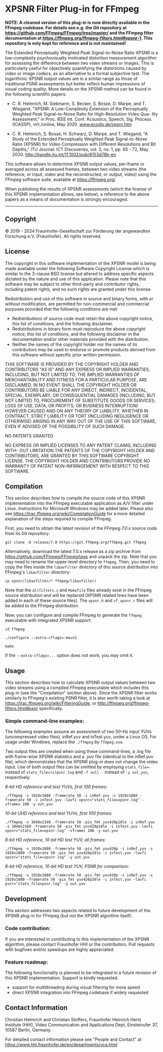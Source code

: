 XPSNR Filter Plug-in for FFmpeg
===============================

**NOTE: A cleaned version of this plug-in is now directly available
in the FFmpeg codebase.  For details see e.g. the Git repository at
https://github.com/FFmpeg/FFmpeg/tree/master/ and the FFmpeg filter
documentation at https://ffmpeg.org/ffmpeg-filters.html#xpsnr-1.
This repository is only kept for reference and is not maintained!**

The Extended Perceptually Weighted Peak Signal-to-Noise Ratio XPSNR
is a low-complexity psychovisually motivated distortion measurement
algorithm for assessing the difference between two video streams or
images. This is particularly useful for objectively quantifying the
distortions caused by video or image codecs, as an alternative to a
formal subjective test.  The logarithmic XPSNR output values are in
a similar range as those of traditional PSNR assessments but better
reflect human impressions of visual coding quality. More details on
the XPSNR method can be found in the following scientific papers:

*   C. R. Helmrich, M. Siekmann, S. Becker, S. Bosse, D. Marpe, and
 T. Wiegand, "XPSNR: A Low-Complexity Extension of the Perceptually
 Weighted Peak Signal-to-Noise Ratio for High-Resolution Video Qua-
 lity Assessment," in Proc. IEEE Int. Conf. Acoustics, Speech, Sig.
 Process. (ICASSP), virt./online, May 2020. www.ecodis.de/xpsnr.htm

*   C. R. Helmrich, S. Bosse, H. Schwarz, D. Marpe, and T. Wiegand,
"A Study of the Extended Perceptually Weighted Peak Signal-to-Noise
 Ratio (XPSNR) for Video Compression with Different Resolutions and
 Bit Depths," ITU Journal: ICT Discoveries, vol. 3, no. 1, pp. 65 -
 72, May 2020. http://handle.itu.int/11.1002/pub/8153d78b-en

This software allows to determine XPSNR output values, per-frame or
averaged across all assessed frames, between two video streams (the
reference, or input, video and the reconstructed, or output, video)
using the *FFmpeg* software suite, available at https://ffmpeg.org/

When publishing the results of XPSNR assessments (which the license
of this XPSNR implementation allows, see below), a reference to the
above papers as a means of documentation is strongly encouraged.

___________________________________________________________________


Copyright
---------

© 2019 - 2024 Fraunhofer-Gesellschaft zur Förderung der angewandten
Forschung e.V. (Fraunhofer). All rights reserved.


License
-------

The copyright in this software implementation of the XPSNR model is
being made available under the following Software Copyright License
which is similar to the 3-clause BSD license but altered to address
specific aspects dictated by the nature and use of this application.
Please note that this software may be subject to other third-party
and contributor rights, including patent rights, and no such rights
are granted under this license.

Redistribution and use of this software in source and binary forms,
with or without modification, are permitted for non-commercial and
commercial purposes provided that the following conditions are met:

* Redistributions of source code must retain the above copyright
  notice, this list of conditions, and the following disclaimer.
* Redistributions in binary form must reproduce the above copyright
  notice, this list of conditions, and the following disclaimer
  in the documentation and/or other materials provided with the
  distribution.
* Neither the names of the copyright holder nor the names of its
  contributors may be used to endorse or promote products derived
  from this software without specific prior written permission.

THIS SOFTWARE IS PROVIDED BY THE COPYRIGHT HOLDER AND CONTRIBUTORS
"AS IS" AND ANY EXPRESS OR IMPLIED WARRANTIES, INCLUDING, BUT NOT
LIMITED TO, THE IMPLIED WARRANTIES OF MERCHANTABILITY AND FITNESS
FOR A PARTICULAR PURPOSE, ARE DISCLAIMED. IN NO EVENT SHALL THE
COPYRIGHT HOLDER OR CONTRIBUTORS BE LIABLE FOR ANY DIRECT, INDIRECT,
INCIDENTAL, SPECIAL, EXEMPLARY, OR CONSEQUENTIAL DAMAGES (INCLUDING,
BUT NOT LIMITED TO, PROCUREMENT OF SUBSTITUTE GOODS OR SERVICES; LOSS
OF USE, DATA, OR PROFITS; OR BUSINESS INTERRUPTION) HOWEVER CAUSED
AND ON ANY THEORY OF LIABILITY, WHETHER IN CONTRACT, STRICT LIABILITY
OR TORT (INCLUDING NEGLIGENCE OR OTHERWISE) ARISING IN ANY WAY OUT OF
THE USE OF THIS SOFTWARE, EVEN IF ADVISED OF THE POSSIBILITY OF SUCH
DAMAGE.

NO PATENTS GRANTED

NO EXPRESS OR IMPLIED LICENSES TO ANY PATENT CLAIMS, INCLUDING WITH-
OUT LIMITATION THE PATENTS OF THE COPYRIGHT HOLDER AND CONTRIBUTORS,
ARE GRANTED BY THIS SOFTWARE COPYRIGHT LICENSE. THE COPYRIGHT HOLDER
AND CONTRIBUTORS PROVIDE NO WARRANTY OF PATENT NON-INFRINGEMENT WITH
RESPECT TO THIS SOFTWARE.


Compilation
-----------

This section describes how to compile the source code of this XPSNR
implementation into the FFmpeg executable application as A/V filter
under Linux. Instructions for Microsoft Windows may be added later.
Please also see https://trac.ffmpeg.org/wiki/CompilationGuide for a
more detailed explanation of the steps required to compile FFmpeg.

First, you need to obtain the latest revision of the *FFmpeg 7.0.x*
source code from its Git repository:

`git clone -b release/7.0 https://git.ffmpeg.org/ffmpeg.git ffmpeg`

Alternatively, download the latest 7.0.x release as a zip archive
from https://github.com/FFmpeg/FFmpeg/tags and unpack the zip. Note
that you may need to rename the upper-level directory to `ffmpeg`.
Then, you need to copy the files inside the `libavfilter` directory
of this source distribution into FFmpeg's `libavfilter` directory:

`cp xpsnr/libavfilter/* ffmpeg/libavfilter/`

Note that the `allfilters.c` and `Makefile` files already exist in
the FFmpeg source distribution and will be replaced (XPSNR related
lines have been added in each of these source files). The `xpsnr.h`
and `vf_xpsnr.c` files will be added to the FFmpeg distribution.

Now, you can configure and compile FFmpeg to generate the `ffmpeg`
executable with integrated XPSNR support:

`cd ffmpeg`

`./configure --extra-cflags=-mavx2`

`make`

If the `--extra-cflags=...` option does not work, you may omit it.


Usage
-----

This section describes how to calculate XPSNR output values between
two video streams using a compiled FFmpeg executable which includes
this plug-in (see the "Compilation" section above). Since the XPSNR
filter works similarly to FFmpeg's existing PSNR filter, it is also
worth taking a look at https://trac.ffmpeg.org/wiki/FilteringGuide,
or http://ffmpeg.org/ffmpeg-filters.html#psnr specifically.

### Simple command-line examples:

The following examples assume an assessment of two 50-Hz input YUVs
(uncompressed video files), inRef.yuv and inTest.yuv, under a Linux
OS. For usage under Windows, replace the `./ffmpeg` by `ffmpeg.exe`.

Two output files are created when using these command-lines, a .log
file with frame-wise XPSNR statistics and a .yuv file (identical to
the inRef.yuv file), which demonstrates that the XPSNR plug-in does
not change the video input. Use of both output files can be omitted
by employing `stats_file=-` instead of `stats_file=(x)psnr.log` and
`-f null -` instead of `-y out.yuv`, respectively.


*8-bit HD reference and test YUVs, first 100 frames:*

`
./ffmpeg -s 1920x1080 -framerate 50 -i inRef.yuv
  -s 1920x1080 -framerate 50 -i inTest.yuv
  -lavfi xpsnr="stats_file=xpsnr.log" -vframes 100 -y out.yuv
`

*10-bit UHD reference and test YUVs, first 100 frames:*

`
./ffmpeg -s 3840x2160 -framerate 50 -pix_fmt yuv420p10le -i inRef.yuv
  -s 3840x2160 -framerate 50 -pix_fmt yuv420p10le -i inTest.yuv
  -lavfi xpsnr="stats_file=xpsnr.log" -vframes 100 -y out.yuv
`

*8-bit HD reference, 10-bit HD test YUV, all frames:*

`
./ffmpeg -s 1920x1080 -framerate 50 -pix_fmt yuv420p -i inRef.yuv
  -s 1920x1080 -framerate 50 -pix_fmt yuv420p10le -i inTest.yuv
  -lavfi xpsnr="stats_file=xpsnr.log" -y out.yuv
`

*8-bit HD reference, 10-bit HD test YUV, PSNR for comparison:*

`
./ffmpeg -s 1920x1080 -framerate 50 -pix_fmt yuv420p -i inRef.yuv
  -s 1920x1080 -framerate 50 -pix_fmt yuv420p10le -i inTest.yuv
  -lavfi psnr="stats_file=psnr.log" -y out.yuv
`


Development
-----------

This section addresses two aspects related to future development of
the XPSNR plug-in for FFmpeg (but not the XPSNR algorithm itself).

### Code contribution:

If you are interested in contributing to this implementation of the
XPSNR algorithm, please contact Fraunhofer HHI or the contributors.
Pull requests with bugfixes and/or speedups are highly appreciated.

### Feature roadmap:

The following functionality is planned to be integrated in a future
revision of this XPSNR implementation. Support is kindly requested.

* support for multithreading during visual filtering for more speed
* direct XPSNR integration into FFmpeg codebase if widely requested


Contact Information
-------------------

Christian Helmrich and Christian Stoffers,
Fraunhofer Heinrich Hertz Institute (HHI),
Video Communication and Applications Dept,
Einsteinufer 37, 10587 Berlin, Germany.

For detailed contact information please see "People and Contact" at
https://www.hhi.fraunhofer.de/en/departments/vca.html
